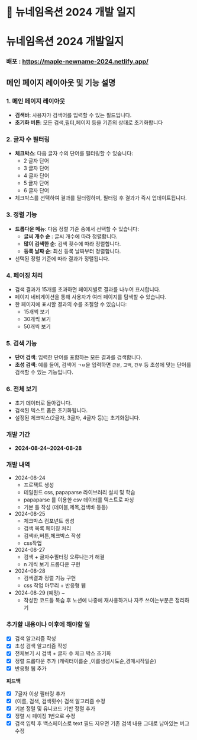 # 🍄 뉴네임옥션 2024 개발 일지
# 뉴네임옥션 2024 개발일지
### 배포 : https://maple-newname-2024.netlify.app/

## 메인 페이지 레이아웃 및 기능 설명
### 1. 메인 페이지 레이아웃

- **검색바**: 사용자가 검색어를 입력할 수 있는 필드입니다.
- **초기화 버튼**: 모든 검색,필터,페이지 등을 기존의 상태로 초기화합니다

### 2. 글자 수 필터링

- **체크박스**: 다음 글자 수의 단어를 필터링할 수 있습니다:
    - 2 글자 단어
    - 3 글자 단어
    - 4 글자 단어
    - 5 글자 단어
    - 6 글자 단어
- 체크박스를 선택하여 결과를 필터링하며, 필터링 후 결과가 즉시 업데이트됩니다.

### 3. 정렬 기능

- **드롭다운 메뉴**: 다음 정렬 기준 중에서 선택할 수 있습니다:
    - **글씨 개수 순** : 글씨 개수에 따라 정렬합니다.
    - **많이 검색한 순**: 검색 횟수에 따라 정렬합니다.
    - **등록 날짜 순**: 최신 등록 날짜부터 정렬합니다.
- 선택된 정렬 기준에 따라 결과가 정렬됩니다.

### 4. 페이징 처리

- 검색 결과가 15개를 초과하면 페이지별로 결과를 나누어 표시합니다.
- 페이지 네비게이션을 통해 사용자가 여러 페이지를 탐색할 수 있습니다.
- 한 페이지에 표시할 결과의 수를 조절할 수 있습니다:
    - 15개씩 보기
    - 30개씩 보기
    - 50개씩 보기

### 5. 검색 기능

- **단어 검색**: 입력한 단어를 포함하는 모든 결과를 검색합니다.
- **초성 검색**: 예를 들어, 검색어 `ㄱㅂ`을 입력하면 `근본`, `고백`, `간부` 등 초성에 맞는 단어를 검색할 수 있는 기능입니다.

### 6. 전체 보기

- 초기 데이터로 돌아갑니다.
- 검색된 텍스트 폼은 초기화됩니다.
- 설정된 체크박스(2글자, 3글자, 4글자 등)는 초기화됩니다.

### 개발 기간

- **2024-08-24~2024-08-28**

### 개발 내역

- 2024-08-24
    - 프로젝트 생성
    - 테일윈드 css, papaparse 라이브러리 설치 및 학습
    - papaparse 를 이용한 csv 데이터를 텍스트로 파싱
    - 기본 틀 작성 (테이블,제목,검색바 등등)
- 2024-08-25
    - 체크박스 컴포넌트 생성
    - 검색 목록 페이징 처리
    - 검색바,버튼,체크박스 작성
    - css작업
- 2024-08-27
    - 검색 + 글자수필터링 오류나는거 해결
    - n 개씩 보기 드롭다운  구현
- 2024-08-28
    - 검색결과 정렬 기능 구현
    - css 작업 마무리 + 반응형 웹
- 2024-08-29 (예정) ~
    - 작성한 코드들 복습 후 노션에 나중에 재사용하거나 자주 쓰이는부분은 정리하기

### 추가할 내용이나 이후에 해야할 일

- [x]  검색 알고리즘 작성
- [x]  초성 검색 알고리즘 작성
- [x]  전체보기 시 검색 + 글자 수 체크 박스 초기화
- [x]  정렬 드롭다운 추가 (캐릭터이름순 ,이름생성시도순,경매시작일순)
- [x]  반응형 웹 추가

**피드백**

- [x]  7글자 이상 필터링 추가
- [x]  (이름, 검색, 검색횟수) 검색 알고리즘 수정
- [x]  기본 정렬 및 유니코드 기반 정렬 추가
- [x]  정렬 시 페이징 1번으로 수정
- [x]  검색 입력 후 백스페이스로 text 필드 지우면 기존 검색 내용 그대로 남아있는 버그 수정
